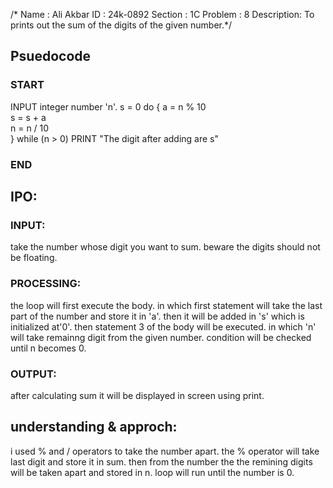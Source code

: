 /* Name    : Ali Akbar
   ID      : 24k-0892 
Section    : 1C
Problem    : 8
Description: To prints out the sum of the digits of the given number.*/
## Psuedocode
### START
 INPUT integer number 'n'.
 s = 0
 do {
    a = n % 10   
    s = s + a    
    n = n / 10   
   } 
 while (n > 0)
 PRINT "The digit after adding are s"
### END

  
## IPO:
 ### INPUT:
 take the number whose digit you want to sum. beware the digits should not be floating.
### PROCESSING:
the loop will first execute the body. in which first statement will take the last part of the number and store it in 'a'. then it will be added in 's' which is initialized at'0'. then statement 3 of the body will be executed. in which 'n' will take remainng digit from the given number. condition will be checked until n becomes 0.
### OUTPUT:
after calculating sum it will be displayed in screen using print.

## understanding & approch:
 i used % and / operators to take the number apart. the % operator will take last digit and store it in sum. then from the number the the remining digits will be taken apart and stored in n. loop  will run until the number is 0. 
     
